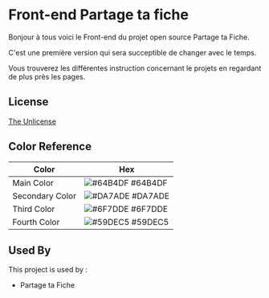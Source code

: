 
# Front-end Partage ta fiche 

Bonjour à tous voici le Front-end du projet open source Partage ta Fiche. 

C'est une première version qui sera succeptible de changer avec le temps.

Vous trouverez les différentes instruction concernant le projets en regardant de plus près les pages. 








## License

[The Unlicense](https://unlicense.org)

## Color Reference

| Color             | Hex                                                                |
| ----------------- | ------------------------------------------------------------------ |
| Main Color  | ![#64B4DF](https://via.placeholder.com/10/64B4DF?text=+) #64B4DF |
| Secondary Color | ![#DA7ADE](https://via.placeholder.com/10/DA7ADE?text=+) #DA7ADE |
| Third Color | ![#6F7DDE](https://via.placeholder.com/10/6F7DDE?text=+) #6F7DDE |
| Fourth Color | ![#59DEC5](https://via.placeholder.com/10/59DEC5?text=+) #59DEC5 |


## Used By

This project is used by :

- Partage ta Fiche 


